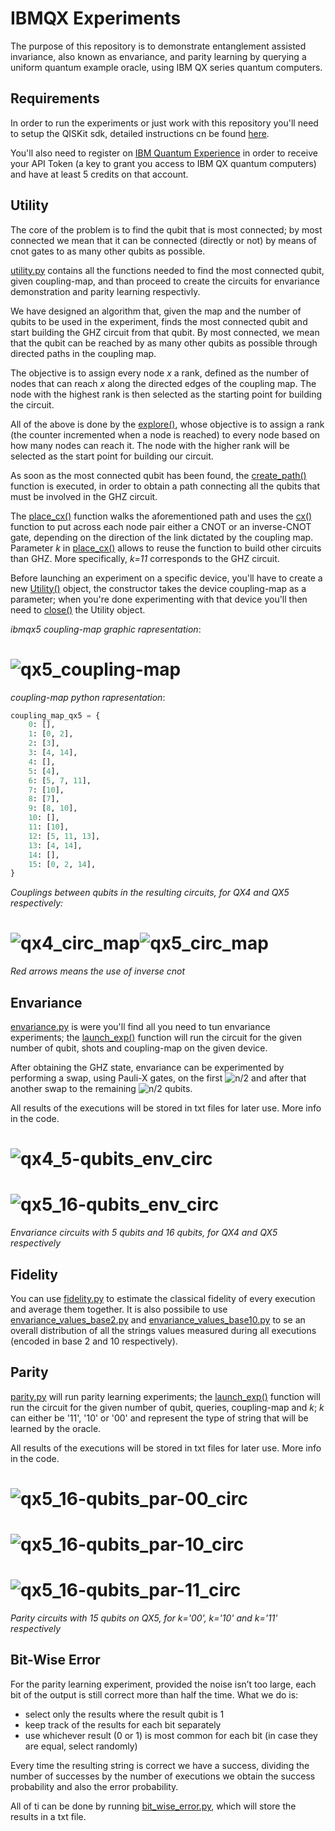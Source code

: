 # IBMQX Experiments
The purpose of this repository is to demonstrate entanglement assisted invariance,
also known as envariance, and parity learning by querying a uniform quantum example oracle,
using IBM QX series quantum computers.

## Requirements

In order to run the experiments or just work with this repository you'll need to setup
the QISKit sdk, detailed instructions cn be found
[here](https://github.com/QISKit/qiskit-sdk-py/blob/master/doc/install.rst#3.1-Setup-the-environment).

You'll also need to register on [IBM Quantum Experience](https://quantumexperience.ng.bluemix.net/qx/community)
in order to receive your API Token (a key to grant you access to IBM QX quantum computers)
and have at least 5 credits on that account.

## Utility

The core of the problem is to find the qubit that is most connected;
by most connected we mean that it can be connected (directly or not) by means of cnot gates
to as many other qubits as possible.

[utility.py](https://github.com/DavideFrr/ibmqx_experiments/blob/master/utility.py)
contains all the functions needed to find the most connected qubit, given coupling-map,
and than proceed to create the circuits for envariance demonstration and parity learning respectivly.

We have designed an algorithm that, given the map and the number of qubits to be used in the experiment,
finds the most connected qubit and start building the GHZ circuit from that qubit. By most connected,
we mean that the qubit can be reached by as many other qubits as possible
through directed paths in the coupling map.

The objective is to assign every node _x_ a rank, defined as the number of nodes
that can reach _x_ along the directed edges of the coupling map.
The node with the highest rank is then selected as the starting point for building the circuit.

All of the above is done by the [explore()](https://github.com/DavideFrr/ibmqx_experiments/blob/bf9b5f02a8f7566aa09397f3e151dfa71b35d6c2/utility.py#L93),
whose objective is to assign a rank (the counter incremented when a node is reached) to
every node based on how many nodes can reach it. The node with the higher rank will be
selected as the start point for building our circuit.

As soon as the most connected qubit has been found, the [create_path()](https://github.com/DavideFrr/ibmqx_experiments/blob/bf9b5f02a8f7566aa09397f3e151dfa71b35d6c2/utility.py#L93)
function is executed, in order to obtain a path connecting all the qubits
that must be involved in the GHZ circuit.

The [place_cx()](https://github.com/DavideFrr/ibmqx_experiments/blob/bf9b5f02a8f7566aa09397f3e151dfa71b35d6c2/utility.py#L130)
function walks the aforementioned path and uses the [cx()](https://github.com/DavideFrr/ibmqx_experiments/blob/bf9b5f02a8f7566aa09397f3e151dfa71b35d6c2/utility.py#L114)
function to put across each node pair either a CNOT or an inverse-CNOT gate,
depending on the direction of the link dictated by the coupling map.
Parameter _k_ in [place_cx()](https://github.com/DavideFrr/ibmqx_experiments/blob/bf9b5f02a8f7566aa09397f3e151dfa71b35d6c2/utility.py#L130)
allows to reuse the function to build other circuits
than GHZ. More specifically, _k=11_ corresponds to the GHZ circuit.

Before launching an experiment on a specific device, you'll have to create a new [Utility()](https://github.com/DavideFrr/ibmqx_experiments/blob/bf9b5f02a8f7566aa09397f3e151dfa71b35d6c2/utility.py#L18)
object, the constructor takes the device coupling-map as a parameter;
when you're done experimenting with that device you'll
then need to [close()](https://github.com/DavideFrr/ibmqx_experiments/blob/bf9b5f02a8f7566aa09397f3e151dfa71b35d6c2/utility.py#L44)
the Utility object.

_ibmqx5 coupling-map graphic rapresentation_:
# ![qx5_coupling-map](images/qx5_coupling-map.png)

_coupling-map python rapresentation_:
```python
coupling_map_qx5 = {
    0: [],
    1: [0, 2],
    2: [3],
    3: [4, 14],
    4: [],
    5: [4],
    6: [5, 7, 11],
    7: [10],
    8: [7],
    9: [8, 10],
    10: [],
    11: [10],
    12: [5, 11, 13],
    13: [4, 14],
    14: [],
    15: [0, 2, 14],
}
```


_Couplings between qubits in the resulting circuits, for QX4 and QX5 respectively:_
# ![qx4_circ_map](images/qx4_circ_map.png)![qx5_circ_map](images/qx5_circ_map.png)
_Red arrows means the use of inverse cnot_

## Envariance

[envariance.py](https://github.com/DavideFrr/ibmqx_experiments/blob/master/envariance.py)
is were you'll find all you need to tun envariance experiments; the [launch_exp()](https://github.com/DavideFrr/ibmqx_experiments/blob/bf9b5f02a8f7566aa09397f3e151dfa71b35d6c2/envariance.py#L99)
function will run the circuit for the given number of qubit, shots and coupling-map on the given
device.

After obtaining the GHZ state, envariance can be experimented by performing a swap,
using Pauli-X gates, on the first
![n/2](http://latex.codecogs.com/gif.latex?\left&space;\lceil&space;n/2&space;\right&space;\rceil)
and after that another swap to the remaining
![n/2](http://latex.codecogs.com/gif.latex?\left&space;\lfloor&space;n/2&space;\right&space;\rfloor)
qubits.

All results of the executions will be stored in txt files for later use.
More info in the code.

# ![qx4_5-qubits_env_circ](images/qx4_5-qubits_env_circ.png)
# ![qx5_16-qubits_env_circ](images/qx5_16-qubits_env_circ.png)
_Envariance circuits with 5 qubits and 16 qubits, for QX4 and QX5 respectively_

## Fidelity

You can use [fidelity.py](https://github.com/DavideFrr/ibmqx_experiments/blob/master/fidelity.py)
to estimate the classical fidelity of every execution and average them together. It is also possibile to
use [envariance_values_base2.py](https://github.com/DavideFrr/ibmqx_experiments/blob/master/envariance_values_base2.py)
and [envariance_values_base10.py](https://github.com/DavideFrr/ibmqx_experiments/blob/master/envariance_values_base10.py)
to se an overall distribution of
all the strings values measured during all executions (encoded in base 2 and 10 respectively).

## Parity

[parity.py](https://github.com/DavideFrr/ibmqx_experiments/blob/master/parity.py)
will run parity learning experiments; the [launch_exp()](https://github.com/DavideFrr/ibmqx_experiments/blob/bf9b5f02a8f7566aa09397f3e151dfa71b35d6c2/parity.py#L99)
function will run the circuit for the given number of qubit, queries, coupling-map and _k_;
_k_ can either be '11', '10' or '00' and represent the type of string that will be learned
by the oracle.

All results of the executions will be stored in txt files for later use.
More info in the code.

# ![qx5_16-qubits_par-00_circ](images/qx5_16-qubits_par-00_circ.png)
# ![qx5_16-qubits_par-10_circ](images/qx5_16-qubits_par-10_circ.png)
# ![qx5_16-qubits_par-11_circ](images/qx5_16-qubits_par-11_circ.png)
_Parity circuits with 15 qubits on QX5, for k='00', k='10' and k='11' respectively_

## Bit-Wise Error

For the parity learning experiment, provided the noise isn’t too large,
each bit of the output is still correct more than half the time. What we do is:
- select only the results where the result qubit is 1
- keep track of the results for each bit separately
- use whichever result (0 or 1) is most common for each bit
(in case they are equal, select randomly)

Every time the resulting string is correct we have a success, dividing
the number of successes by the number of executions we obtain the success probability
and also the error probability.

All of ti can be done by running [bit_wise_error.py](https://github.com/DavideFrr/ibmqx_experiments/blob/master/bit_wise_error.py),
which will store the results in a txt file.
